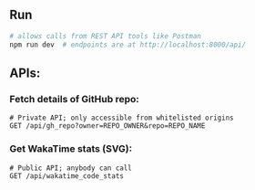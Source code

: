 ## Run

```bash
# allows calls from REST API tools like Postman
npm run dev  # endpoints are at http://localhost:8000/api/
```

## APIs:

### Fetch details of GitHub repo:

```
# Private API; only accessible from whitelisted origins
GET /api/gh_repo?owner=REPO_OWNER&repo=REPO_NAME
```

### Get WakaTime stats (SVG):

```
# Public API; anybody can call
GET /api/wakatime_code_stats
```
